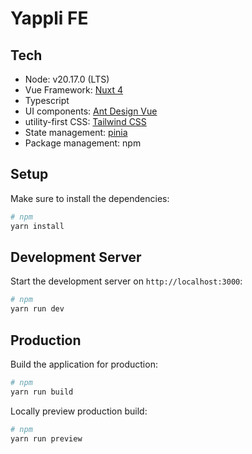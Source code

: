 # Yappli FE

## Tech

- Node: v20.17.0 (LTS)
- Vue Framework: [Nuxt 4](https://nuxt.com/docs)
- Typescript
- UI components: [Ant Design Vue](https://antdv.com/docs/vue/introduce)
- utility-first CSS: [Tailwind CSS](https://tailwindcss.com/docs/installation)
- State management: [pinia](https://pinia.vuejs.org/introduction.html)
- Package management: npm

## Setup

Make sure to install the dependencies:

```bash
# npm
yarn install
```

## Development Server

Start the development server on `http://localhost:3000`:

```bash
# npm
yarn run dev
```

## Production

Build the application for production:

```bash
# npm
yarn run build
```

Locally preview production build:

```bash
# npm
yarn run preview
```
